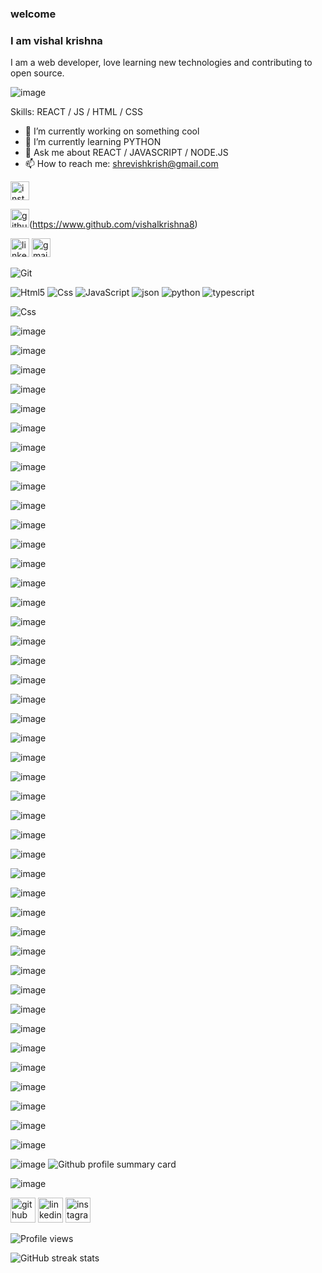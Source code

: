 ### welcome
### I am vishal krishna

I am a web developer, love learning new technologies and contributing to open source.

![image](https://user-images.githubusercontent.com/121739011/210302647-a2e3d211-7659-477d-bcb6-fb18d98a6ed1.png) 

Skills:  REACT / JS / HTML / CSS

- 🔭 I’m currently working on something cool 
- 🌱 I’m currently learning PYTHON
- 💬 Ask me about REACT / JAVASCRIPT / NODE.JS 
- 📫 How to reach me: shrevishkrish@gmail.com 


[<img src="https://img.shields.io/badge/Instagram-E4405F?style=for-the-badge&logo=instagram&logoColor=white" alt="instagram " height="30">](https://www.instagram.com/vishal.m.s.d/)


<img src="https://img.shields.io/badge/GitHub-100000?style=for-the-badge&logo=github&logoColor=white"
alt="github" height="30">(https://www.github.com/vishalkrishna8) 


<img src=" https://img.shields.io/badge/LinkedIn-0077B5?style=for-the-badge&logo=linkedin&logoColor=white" alt="linkedin" height="30"/>



<img src=" https://img.shields.io/badge/Gmail-D14836?style=for-the-badge&logo=gmail&logoColor=white" alt="gmail" height="30">

![Git](https://img.shields.io/badge/GIT-E44C30?style=for-the-badge&logo=git&logoColor=white) 


![Html5](https://img.shields.io/badge/HTML5-E34F26?style=for-the-badge&logo=html5&logoColor=white) ![Css](https://img.shields.io/badge/CSS3-1572B6?style=for-the-badge&logo=css3&logoColor=white) ![JavaScript](https://img.shields.io/badge/JavaScript-323330?style=for-the-badge&logo=javascript&logoColor=F7DF1E) ![json](https://img.shields.io/badge/json-5E5C5C?style=for-the-badge&logo=json&logoColor=white) ![python](https://img.shields.io/badge/Python-FFD43B?style=for-the-badge&logo=python&logoColor=blue)  ![typescript](https://img.shields.io/badge/TypeScript-007ACC?style=for-the-badge&logo=typescript&logoColor=white)


![Css](https://img.shields.io/badge/CSS3-1572B6?style=for-the-badge&logo=css3&logoColor=white)








![image](https://img.shields.io/badge/React-20232A?style=for-the-badge&logo=react&logoColor=61DAFB)

![image](https://img.shields.io/badge/Redux-593D88?style=for-the-badge&logo=redux&logoColor=white)

![image](https://img.shields.io/badge/Material%20UI-007FFF?style=for-the-badge&logo=mui&logoColor=white)

![image](https://img.shields.io/badge/Node.js-339933?style=for-the-badge&logo=nodedotjs&logoColor=white)

![image](https://img.shields.io/badge/Mocha-8D6748?style=for-the-badge&logo=Mocha&logoColor=white)

![image](https://img.shields.io/badge/npm-CB3837?style=for-the-badge&logo=npm&logoColor=white)

![image](https://img.shields.io/badge/Jest-C21325?style=for-the-badge&logo=jest&logoColor=white)

![image](  https://img.shields.io/badge/Babel-F9DC3E?style=for-the-badge&logo=babel&logoColor=white )

![image](https://img.shields.io/badge/Bootstrap-563D7C?style=for-the-badge&logo=bootstrap&logoColor=white) 

![image](https://img.shields.io/badge/Chakra--UI-319795?style=for-the-badge&logo=chakra-ui&logoColor=white)

![image](https://img.shields.io/badge/Docker-2CA5E0?style=for-the-badge&logo=docker&logoColor=white)

![image](https://img.shields.io/badge/Django-092E20?style=for-the-badge&logo=django&logoColor=green)

![image](https://img.shields.io/badge/Express.js-000000?style=for-the-badge&logo=express&logoColor=white)

![image](https://img.shields.io/badge/Gulp-CF4647?style=for-the-badge&logo=gulp&logoColor=white)

![image](https://img.shields.io/badge/Jasmine-8A4182?style=for-the-badge&logo=Jasmine&logoColor=white)

![image](https://img.shields.io/badge/jQuery-0769AD?style=for-the-badge&logo=jquery&logoColor=white)

![image](https://img.shields.io/badge/Mocha-8D6748?style=for-the-badge&logo=Mocha&logoColor=white )

![image](https://img.shields.io/badge/Postman-FF6C37?style=for-the-badge&logo=Postman&logoColor=white) 

![image](https://img.shields.io/badge/Sass-CC6699?style=for-the-badge&logo=sass&logoColor=white)

![image](https://img.shields.io/badge/Tailwind_CSS-38B2AC?style=for-the-badge&logo=tailwind-css&logoColor=white)

![image](https://img.shields.io/badge/Webpack-8DD6F9?style=for-the-badge&logo=Webpack&logoColor=white)

![image](https://img.shields.io/badge/Yarn-2C8EBB?style=for-the-badge&logo=yarn&logoColor=white)

![image](https://img.shields.io/badge/Atom-66595C?style=for-the-badge&logo=Atom&logoColor=white)

![image](https://img.shields.io/badge/VSCode-0078D4?style=for-the-badge&logo=visual%20studio%20code&logoColor=white)

![image](https://img.shields.io/badge/HackerEarth-%232C3454.svg?&style=for-the-badge&logo=HackerEarth&logoColor=Blue)

![image](https://img.shields.io/badge/-LeetCode-FFA116?style=for-the-badge&logo=LeetCode&logoColor=black)

![image](https://img.shields.io/badge/-Sololearn-3a464b?style=for-the-badge&logo=Sololearn&logoColor=white)

![image](https://img.shields.io/badge/Stack_Overflow-FE7A16?style=for-the-badge&logo=stack-overflow&logoColor=white)

![image](  https://img.shields.io/badge/fiverr-1DBF73?style=for-the-badge&logo=fiverr&logoColor=white )


![image](https://img.shields.io/badge/Freelancer-29B2FE?style=for-the-badge&logo=Freelancer&logoColor=white)

![image](https://img.shields.io/badge/UpWork-6FDA44?style=for-the-badge&logo=Upwork&logoColor=white)

![image](https://img.shields.io/badge/Indeed-003A9B?style=for-the-badge&logo=Indeed&logoColor=white)

![image](https://img.shields.io/badge/Jira-0052CC?style=for-the-badge&logo=Jira&logoColor=white) 

![image](  https://img.shields.io/badge/Jenkins-D24939?style=for-the-badge&logo=Jenkins&logoColor=white )

![image](https://img.shields.io/badge/Heroku-430098?style=for-the-badge&logo=heroku&logoColor=white)

![image](  https://img.shields.io/badge/Netlify-00C7B7?style=for-the-badge&logo=netlify&logoColor=white )

![image](https://img.shields.io/badge/MongoDB-4EA94B?style=for-the-badge&logo=mongodb&logoColor=white) 

![image](https://img.shields.io/badge/MySQL-005C84?style=for-the-badge&logo=mysql&logoColor=white)

![image](https://img.shields.io/badge/Adobe%20Photoshop-31A8FF?style=for-the-badge&logo=Adobe%20Photoshop&logoColor=black)

![image](https://img.shields.io/badge/Canva-%2300C4CC.svg?&style=for-the-badge&logo=Canva&logoColor=white)

![image](  https://img.shields.io/badge/Figma-F24E1E?style=for-the-badge&logo=figma&logoColor=white )

![image](https://img.shields.io/badge/GitHub-100000?style=for-the-badge&logo=github&logoColor=white) 

![image](https://img.shields.io/badge/LinkedIn-0077B5?style=for-the-badge&logo=linkedin&logoColor=white)

![image](https://github-profile-summary-cards.vercel.app/api/cards/profile-details?username={vishalkrishna8} )
![Github profile summary card](https://github-profile-summary-cards.vercel.app/api/cards/profile-details?username={vishalkrishna8}&theme={radical} )

![image](https://hits.seeyoufarm.com/api/count/incr/badge.svg?url=https%3A%2F%2Fgithub.com%2F{vishalkrishna8}1212%2Fhit-counter) 





[<img src='https://cdn.jsdelivr.net/npm/simple-icons@3.0.1/icons/github.svg' alt='github' height='40'>](https://github.com/vishalkrishna8) [<img src='https://cdn.jsdelivr.net/npm/simple-icons@3.0.1/icons/linkedin.svg' alt='linkedin' height='40'>](https://www.linkedin.com/in/vishalkrishna8/) [<img src='https://cdn.jsdelivr.net/npm/simple-icons@3.0.1/icons/instagram.svg' alt='instagram' height='40'>](https://www.instagram.com/vishal.m.s.d/) 

![Profile views](https://gpvc.arturio.dev/vishalkrishna8) 


![GitHub streak stats](https://streak-stats.demolab.com/?user=vishalkrishna8)  

 
